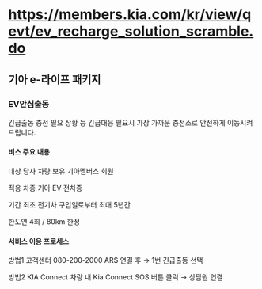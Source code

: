 # https://members.kia.com/kr/view/qevt/ev_recharge_solution_scramble.do

## 기아 e-라이프 패키지

### EV안심출동

긴급출동
충전 필요 상황 등 긴급대응 필요시 가장 가까운 충전소로 안전하게 이동시켜 드립니다.

#### 비스 주요 내용

대상
당사 차량 보유 기아멤버스 회원

적용 차종
기아 EV 전차종

기간
최초 전기차 구입일로부터 최대 5년간

한도연 4회 / 80km 한정

#### 서비스 이용 프로세스

방법1
고객센터 080-200-2000
ARS 연결 후 → 1번 긴급출동 선택

방법2
KIA Connect
차량 내 Kia Connect SOS 버튼 클릭 → 상담원 연결